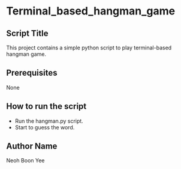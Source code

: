 # Terminal_based_hangman_game
 
## Script Title
This project contains a simple python script to play terminal-based hangman game.

## Prerequisites
None

## How to run the script
- Run the hangman.py script.
- Start to guess the word.

## Author Name
Neoh Boon Yee
